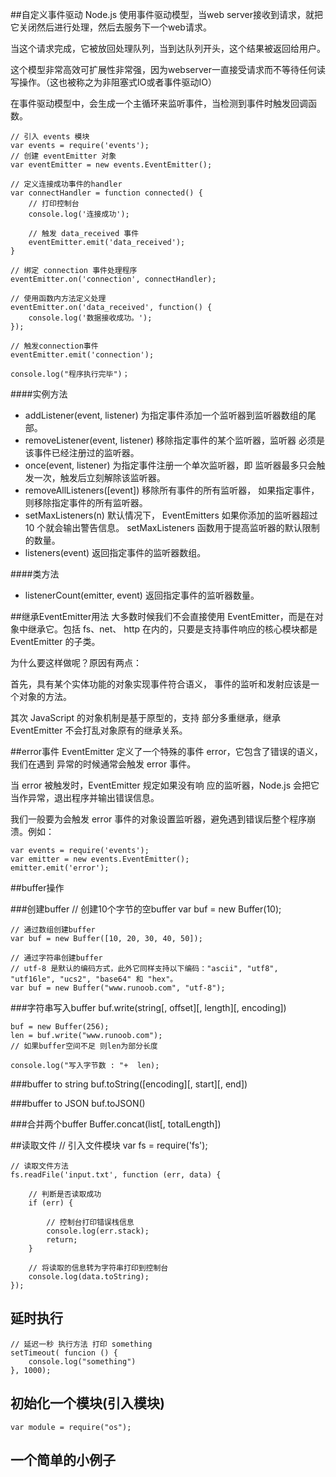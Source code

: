 ##自定义事件驱动
Node.js 使用事件驱动模型，当web server接收到请求，就把它关闭然后进行处理，然后去服务下一个web请求。

当这个请求完成，它被放回处理队列，当到达队列开头，这个结果被返回给用户。

这个模型非常高效可扩展性非常强，因为webserver一直接受请求而不等待任何读写操作。（这也被称之为非阻塞式IO或者事件驱动IO）

在事件驱动模型中，会生成一个主循环来监听事件，当检测到事件时触发回调函数。

	// 引入 events 模块
	var events = require('events');
	// 创建 eventEmitter 对象
	var eventEmitter = new events.EventEmitter();
	
	// 定义连接成功事件的handler
	var connectHandler = function connected() {
		// 打印控制台
		console.log('连接成功');
		
		// 触发 data_received 事件
		eventEmitter.emit('data_received');
	}
	
	// 绑定 connection 事件处理程序
	eventEmitter.on('connection', connectHandler);
	
	// 使用函数内方法定义处理
	eventEmitter.on('data_received', function() {
		console.log('数据接收成功。');
	});
	
	// 触发connection事件
	eventEmitter.emit('connection');
	
	console.log("程序执行完毕")；	

####实例方法

* addListener(event, listener) 为指定事件添加一个监听器到监听器数组的尾部。
* removeListener(event, listener) 移除指定事件的某个监听器，监听器 必须是该事件已经注册过的监听器。
* once(event, listener) 为指定事件注册一个单次监听器，即 监听器最多只会触发一次，触发后立刻解除该监听器。
* removeAllListeners([event]) 移除所有事件的所有监听器， 如果指定事件，则移除指定事件的所有监听器。
* setMaxListeners(n) 默认情况下， EventEmitters 如果你添加的监听器超过 10 个就会输出警告信息。 setMaxListeners 函数用于提高监听器的默认限制的数量。
* listeners(event) 返回指定事件的监听器数组。

####类方法
* listenerCount(emitter, event) 返回指定事件的监听器数量。

##继承EventEmitter用法
大多数时候我们不会直接使用 EventEmitter，而是在对象中继承它。包括 fs、net、 http 在内的，只要是支持事件响应的核心模块都是 EventEmitter 的子类。

为什么要这样做呢？原因有两点：

首先，具有某个实体功能的对象实现事件符合语义， 事件的监听和发射应该是一个对象的方法。

其次 JavaScript 的对象机制是基于原型的，支持 部分多重继承，继承 EventEmitter 不会打乱对象原有的继承关系。

##error事件
EventEmitter 定义了一个特殊的事件 error，它包含了错误的语义，我们在遇到 异常的时候通常会触发 error 事件。

当 error 被触发时，EventEmitter 规定如果没有响 应的监听器，Node.js 会把它当作异常，退出程序并输出错误信息。

我们一般要为会触发 error 事件的对象设置监听器，避免遇到错误后整个程序崩溃。例如：

	var events = require('events'); 
	var emitter = new events.EventEmitter(); 
	emitter.emit('error'); 

##buffer操作

###创建buffer
	// 创建10个字节的空buffer
	var buf = new Buffer(10);
	
	// 通过数组创建buffer
	var buf = new Buffer([10, 20, 30, 40, 50]);
	
	// 通过字符串创建buffer  
	// utf-8 是默认的编码方式，此外它同样支持以下编码："ascii", "utf8", "utf16le", "ucs2", "base64" 和 "hex"。
	var buf = new Buffer("www.runoob.com", "utf-8");
	
###字符串写入buffer
	buf.write(string[, offset][, length][, encoding])
	
	buf = new Buffer(256);
	len = buf.write("www.runoob.com");
	// 如果buffer空间不足 则len为部分长度
	
	console.log("写入字节数 : "+  len);
	
###buffer to string
	buf.toString([encoding][, start][, end])
	
###buffer to JSON
	buf.toJSON()
	
###合并两个buffer
	Buffer.concat(list[, totalLength])

##读取文件
	// 引入文件模块
	var fs = require('fs');
	
	// 读取文件方法
	fs.readFile('input.txt', function (err, data) {
	
		// 判断是否读取成功
		if (err) {
		
			// 控制台打印错误栈信息
			console.log(err.stack);
			return;
		}
		
		// 将读取的信息转为字符串打印到控制台
		console.log(data.toString);
	});

## 延时执行
	// 延迟一秒 执行方法 打印 something
	setTimeout( funcion () {
		console.log("something")
	}, 1000);

## 初始化一个模块(引入模块)
	var module = require("os");

## 一个简单的小例子